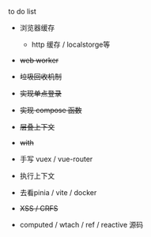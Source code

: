 to do list
- 浏览器缓存
  - http 缓存 / localstorge等

- ~~web worker~~

- ~~垃圾回收机制~~

- ~~实现单点登录~~

- ~~实现 compose 函数~~

- ~~层叠上下文~~

- ~~with~~

- 手写 vuex / vue-router

- 执行上下文

- 去看pinia / vite / docker

- ~~XSS / CRFS~~

- computed / wtach / ref / reactive 源码